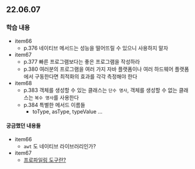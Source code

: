 ## 22.06.07

### 학습 내용 
 - item66
    - p.376 네이티브 메서드는 성능을 떨어뜨릴 수 있으니 사용하지 말자
 - item67
    - p.377 빠른 프로그램보다는 좋은 프로그램을 작성하라
    - p.380 여러분의 프로그램을 여러 가지 자바 플랫폼이나 여러 하드웨어 플랫폼에서 구동한다면 최적화의 효과를 각각 측정해야 한다
 - item68
    - p.383 객체를 생성할 수 있는 클래스는 `단수 명사`, 객체를 생성할 수 없는 클래스는 `복수 명사`를 사용한다
    - p.384 특별한 메서드 이름들 
        - toType, asType, typeValue ...
#### 궁금했던 내용들
- item66
    - `awt` 도 네이티브 라이브러리인가?
- item67
    - [프로파일링 도구란?](https://www.baeldung.com/java-profilers)